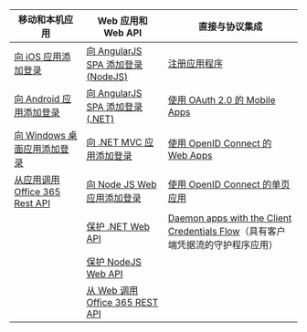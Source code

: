 | 移动和本机应用 | Web 应用和 Web API | 直接与协议集成 |
| ----------------------- | ------------------------------- | --------------------- |
| [向 iOS 应用添加登录](../articles/active-directory/active-directory-v2-devquickstarts-ios.md) | [向 AngularJS SPA 添加登录 (NodeJS)](../articles/active-directory/active-directory-v2-devquickstarts-angular-node.md) | [注册应用程序](../articles/active-directory/active-directory-v2-app-registration.md) |
| [向 Android 应用添加登录](../articles/active-directory/active-directory-v2-devquickstarts-android.md) | [向 AngularJS SPA 添加登录 (.NET)](../articles/active-directory/active-directory-v2-devquickstarts-angular-dotnet.md) | [使用 OAuth 2.0 的 Mobile Apps](../articles/active-directory/active-directory-v2-protocols-oauth-code.md) |
| [向 Windows 桌面应用添加登录](../articles/active-directory/active-directory-v2-devquickstarts-wpf.md) | [向 .NET MVC 应用添加登录](../articles/active-directory/active-directory-v2-devquickstarts-dotnet-web.md) | [使用 OpenID Connect 的 Web Apps](../articles/active-directory/active-directory-v2-protocols-oidc.md) |
| [从应用调用 Office 365 Rest API](https://msdn.microsoft.com/office/office365/howto/authenticate-Office-365-APIs-using-v2) | [向 Node JS Web 应用添加登录](../articles/active-directory/active-directory-v2-devquickstarts-node-web.md) | [使用 OpenID Connect 的单页应用](../articles/active-directory/active-directory-v2-protocols-implicit.md)
| | [保护 .NET Web API](../articles/active-directory/active-directory-v2-devquickstarts-dotnet-api.md) | [Daemon apps with the Client Credentials Flow](../articles/active-directory/active-directory-v2-protocols-oauth-client-creds.md)（具有客户端凭据流的守护程序应用） |
| | [保护 NodeJS Web API](../articles/active-directory/active-directory-v2-devquickstarts-node-api.md) |
| | [从 Web 调用 Office 365 REST API](https://msdn.microsoft.com/office/office365/howto/authenticate-Office-365-APIs-using-v2) |

<!---HONumber=Mooncake_1024_2016-->